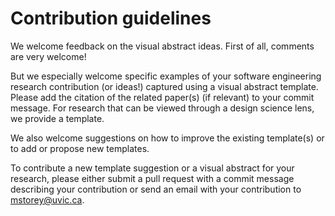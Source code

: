 # Contribution guidelines

We welcome feedback on the visual abstract ideas. First of all, comments are very welcome! 

But we especially welcome specific examples of your software engineering research contribution (or ideas!) captured using a visual abstract template.  Please add the citation of the related paper(s) (if relevant) to your commit message. 
For research that can be viewed through a design science lens, we provide a template.  

We also welcome suggestions on how to improve the existing template(s) or to add or propose new templates. 

To contribute a new template suggestion or a visual abstract for your research, please either submit a pull request with a commit message describing your contribution or send an email with your contribution to mstorey@uvic.ca.  

